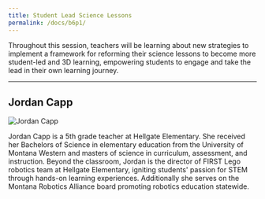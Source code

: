 ```yaml
---
title: Student Lead Science Lessons
permalink: /docs/b6p1/
---
```


Throughout this session, teachers will be learning about new strategies to implement a framework for reforming their science lessons to become more student-led and 3D learning, empowering students to engage and take the lead in their own learning journey.

***

## Jordan Capp

![Jordan Capp](../monday/breakout3/images/capp.jpeg)

Jordan Capp is a 5th grade teacher at Hellgate Elementary. She received her Bachelors of Science in elementary education from the University of  Montana Western and masters of science in curriculum, assessment, and instruction. Beyond the classroom, Jordan is the director of FIRST Lego robotics team at Hellgate Elementary, igniting students' passion for STEM through hands-on learning experiences.  Additionally she serves on the Montana Robotics Alliance board promoting robotics education statewide.